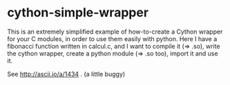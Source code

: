 cython-simple-wrapper
=====================

This is an extremely simplified example of how-to-create a Cython wrapper for your C modules, in order to use them easily with python. Here I have a fibonacci function written in calcul.c, and I want to compile it (=> .so), write the cython wrapper, create a python module (=> .so too), import it and use it.

See http://ascii.io/a/1434 . (a little buggy)
